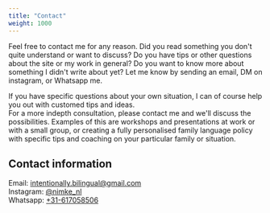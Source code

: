 ```yaml
---
title: "Contact"
weight: 1000
---
```


Feel free to contact me for any reason. Did you read something you don't quite understand or want to discuss? Do you have tips or other questions about the site or my work in general? Do you want to know more about something I didn't write about yet? Let me know by sending an email, DM on instagram, or Whatsapp me.

If you have specific questions about your own situation, I can of course help you out with customed tips and ideas.  
For a more indepth consultation, please contact me and we'll discuss the possibilities. Examples of this are workshops and presentations at work or with a small group, or creating a fully personalised family language policy with specific tips and coaching on your particular family or situation.

## Contact information

Email: intentionally.bilingual@gmail.com  
Instagram: [@nimke_nl](https://www.instagram.com/nimke_nl/)  
Whatsapp: [+31-617058506](tel:0031617058506)
